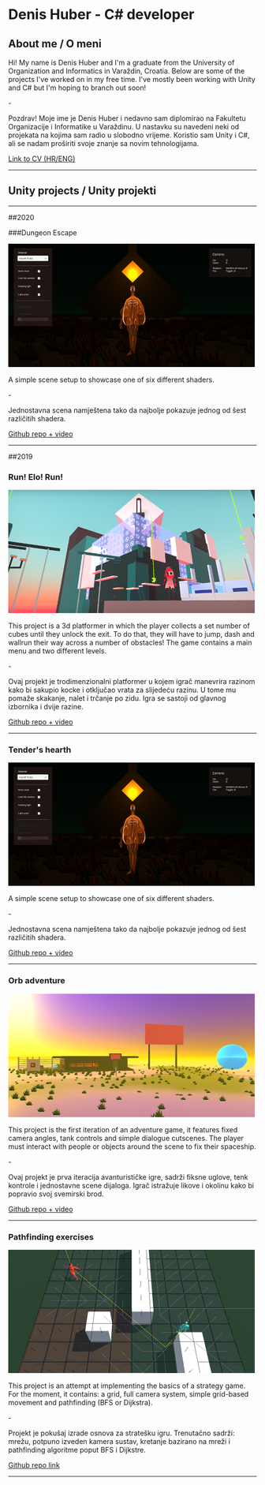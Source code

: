 # Denis Huber - C# developer

## About me / O meni

Hi! My name is Denis Huber and I'm a graduate from the University of Organization and Informatics in Varaždin, Croatia. Below are some of the projects I've worked on in my free time. I've mostly been working with Unity and C# but I'm hoping to branch out soon!

\-

Pozdrav! Moje ime je Denis Huber i nedavno sam diplomirao na Fakultetu Organizacije i Informatike u Varaždinu. U nastavku su navedeni neki od projekata na kojima sam radio u slobodno vrijeme. Koristio sam Unity i C#, ali se nadam proširiti svoje znanje sa novim tehnologijama.

[Link to CV (HR/ENG)](https://drive.google.com/file/d/1kWMzT3X3X7NfqcpjAUNTR9Ge0BQ9tlNv/view?usp=sharing)

---


## Unity projects / Unity projekti

---

##2020

###Dungeon Escape

![Slika iz shader eksperimenata](./Images/tendershearth.png)

A simple scene setup to showcase one of six different shaders.

\-

Jednostavna scena namještena tako da najbolje pokazuje jednog od šest različitih shadera.

[Github repo + video](https://github.com/huber96/TendersHearth)

---

##2019

### Run! Elo! Run!
![Slika platformera](./Images/platformer.png)

This project is a 3d platformer in which the player collects a set number of cubes until they unlock the exit. To do that, they will have to jump, dash and wallrun their way across a number of obstacles! The game contains a main menu and two different levels.

\-

Ovaj projekt je trodimenzionalni platformer u kojem igrač manevrira razinom kako bi sakupio kocke i otključao vrata za slijedeću razinu. U tome mu pomaže skakanje, nalet i trčanje po zidu. Igra se sastoji od glavnog izbornika i dvije razine.

[Github repo + video](https://github.com/huber96/Platformer)

---

### Tender's hearth
![Slika iz shader eksperimenata](./Images/tendershearth.png)

A simple scene setup to showcase one of six different shaders.

\-

Jednostavna scena namještena tako da najbolje pokazuje jednog od šest različitih shadera.

[Github repo + video](https://github.com/huber96/TendersHearth)

---

### Orb adventure
![Slika iz prototipa avanture](./Images/orbadventure.png)

This project is the first iteration of an adventure game, it features fixed camera angles, tank controls and simple dialogue cutscenes. The player must interact with people or objects around the scene to fix their spaceship. 

\-

Ovaj projekt je prva iteracija avanturističke igre, sadrži fiksne uglove, tenk kontrole i jednostavne scene dijaloga. Igrač istražuje likove i okolinu kako bi popravio svoj svemirski brod.

[Github repo + video](https://github.com/huber96/AdventureGame)

---

### Pathfinding exercises
![Slika iz pathfinding projekta](./Images/isoigra.png)

This project is an attempt at implementing the basics of a strategy game. For the moment, it contains: a grid, full camera system, simple grid-based movement and pathfinding (BFS or Dijkstra).

\-

Projekt je pokušaj izrade osnova za stratešku igru. Trenutačno sadrži: mrežu, potpuno izveden kamera sustav, kretanje bazirano na mreži i pathfinding algoritme poput BFS i Dijkstre.

[Github repo link](https://github.com/huber96/PathfindingExamples)

---
